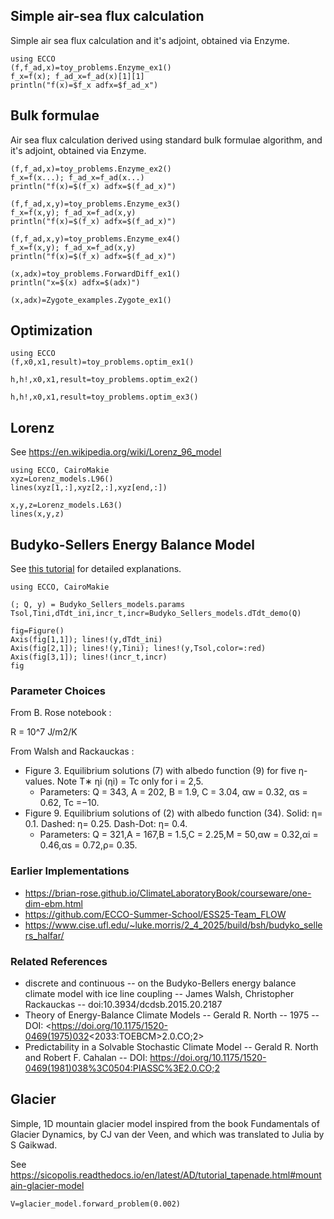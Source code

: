 
## Simple air-sea flux calculation

Simple air sea flux calculation and it's adjoint, obtained via Enzyme.

```@example Fluxes
using ECCO
(f,f_ad,x)=toy_problems.Enzyme_ex1()
f_x=f(x); f_ad_x=f_ad(x)[1][1]
println("f(x)=$f_x adfx=$f_ad_x")
```

## Bulk formulae

Air sea flux calculation derived using standard bulk formulae algorithm, and it's adjoint, obtained via Enzyme.

```@example Fluxes
(f,f_ad,x)=toy_problems.Enzyme_ex2()
f_x=f(x...); f_ad_x=f_ad(x...)
println("f(x)=$(f_x) adfx=$(f_ad_x)")
```

```@example Fluxes
(f,f_ad,x,y)=toy_problems.Enzyme_ex3()
f_x=f(x,y); f_ad_x=f_ad(x,y)
println("f(x)=$(f_x) adfx=$(f_ad_x)")
```

```@example Fluxes
(f,f_ad,x,y)=toy_problems.Enzyme_ex4()
f_x=f(x,y); f_ad_x=f_ad(x,y)
println("f(x)=$(f_x) adfx=$(f_ad_x)")
```

```@example Fluxes
(x,adx)=toy_problems.ForwardDiff_ex1()
println("x=$(x) adfx=$(adx)")
```

```@example Fluxes
(x,adx)=Zygote_examples.Zygote_ex1()
```

## Optimization

```@example Optim
using ECCO
(f,x0,x1,result)=toy_problems.optim_ex1()
```

```@example Optim
h,h!,x0,x1,result=toy_problems.optim_ex2()
```

```@example Optim
h,h!,x0,x1,result=toy_problems.optim_ex3()
```

## Lorenz

See https://en.wikipedia.org/wiki/Lorenz_96_model

```@example L1
using ECCO, CairoMakie
xyz=Lorenz_models.L96()
lines(xyz[1,:],xyz[2,:],xyz[end,:])
```

```@example L1
x,y,z=Lorenz_models.L63()
lines(x,y,z)
```

## Budyko-Sellers Energy Balance Model

See [this tutorial](https://brian-rose.github.io/ClimateLaboratoryBook/courseware/one-dim-ebm.html) for detailed explanations.

```@example B-S1
using ECCO, CairoMakie

(; Q, y) = Budyko_Sellers_models.params
Tsol,Tini,dTdt_ini,incr_t,incr=Budyko_Sellers_models.dTdt_demo(Q)

fig=Figure()
Axis(fig[1,1]); lines!(y,dTdt_ini)
Axis(fig[2,1]); lines!(y,Tini); lines!(y,Tsol,color=:red)
Axis(fig[3,1]); lines!(incr_t,incr)	
fig
```

### Parameter Choices

From B. Rose notebook :

R = 10^7 J/m2/K

From Walsh and Rackauckas :

- Figure 3. Equilibrium solutions (7) with albedo function (9) for five η-values. Note T∗ ηi (ηi) = Tc only for i = 2,5. 
  - Parameters: Q = 343, A = 202, B = 1.9, C = 3.04, αw = 0.32, αs = 0.62, Tc =−10.
- Figure 9. Equilibrium solutions of (2) with albedo function (34). Solid: η= 0.1. Dashed: η= 0.25. Dash-Dot: η= 0.4. 
  - Parameters: Q = 321,A = 167,B = 1.5,C = 2.25,M = 50,αw = 0.32,αi = 0.46,αs = 0.72,ρ= 0.35.

### Earlier Implementations

- <https://brian-rose.github.io/ClimateLaboratoryBook/courseware/one-dim-ebm.html>
- <https://github.com/ECCO-Summer-School/ESS25-Team_FLOW>
- <https://www.cise.ufl.edu/~luke.morris/2_4_2025/build/bsh/budyko_sellers_halfar/>

### Related References

- discrete and continuous -- on the Budyko-Bellers energy balance climate model with ice line coupling -- James Walsh, Christopher Rackauckas -- doi:10.3934/dcdsb.2015.20.2187
- Theory of Energy-Balance Climate Models -- Gerald R. North -- 1975 -- DOI: <https://doi.org/10.1175/1520-0469(1975)032<2033:TOEBCM>2.0.CO;2>
- Predictability in a Solvable Stochastic Climate Model -- Gerald R. North and Robert F. Cahalan -- DOI: <https://doi.org/10.1175/1520-0469(1981)038%3C0504:PIASSC%3E2.0.CO;2>

## Glacier

Simple, 1D mountain glacier model inspired from the book Fundamentals of Glacier Dynamics, 
by CJ van der Veen, and which was translated to Julia by S Gaikwad.

See https://sicopolis.readthedocs.io/en/latest/AD/tutorial_tapenade.html#mountain-glacier-model

```@example glacier_model
V=glacier_model.forward_problem(0.002)
```
